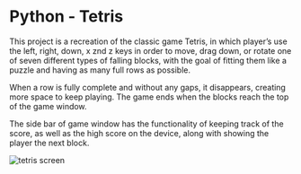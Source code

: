# Python - Tetris

This project is a recreation of the classic game Tetris, in which player’s use the left, right, down, x znd z keys in order to move, drag down, or rotate one of seven different types of falling blocks, with the goal of fitting them like a puzzle and having as many full rows as possible. 

When a row is fully complete and without any gaps, it disappears, creating more space to keep playing. The game ends when the blocks reach the top of the game window.

The side bar of game window has the functionality of keeping track of the score, as well as the high score on the device, along with showing the player the next block. 

![tetris screen](https://github.com/galena-dimeska/Python-Tetris/assets/125221651/03874a07-bf67-40fd-b77a-1a0cee4d8d00)

